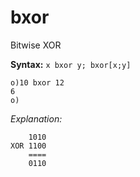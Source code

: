 # bxor

Bitwise XOR

**Syntax:** ```x bxor y; bxor[x;y]```

```o
o)10 bxor 12
6
o)
```

_Explanation:_
```
    1010 
XOR 1100
    ====
    0110
```
